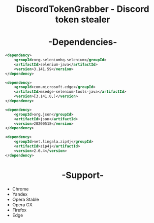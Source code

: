 
<h1 align="center">DiscordTokenGrabber - Discord token stealer</h1>

<h1 align="center">-Dependencies- </h1>

```xml
<dependency>
    <groupId>org.seleniumhq.selenium</groupId>
    <artifactId>selenium-java</artifactId>
    <version>3.141.59</version>
</dependency>

<dependency>
    <groupId>com.microsoft.edge</groupId>
    <artifactId>msedge-selenium-tools-java</artifactId>
    <version>[3.141.0,)</version>
</dependency>

<dependency>
    <groupId>org.json</groupId>
    <artifactId>json</artifactId>
    <version>20200518</version>
</dependency>

<dependency>
    <groupId>net.lingala.zip4j</groupId>
    <artifactId>zip4j</artifactId>
    <version>2.6.4</version>
</dependency>
```
<h1 align="center">-Support-</h1>

- Chrome
- Yandex
- Opera Stable
- Opera GX
- Firefox
- Edge